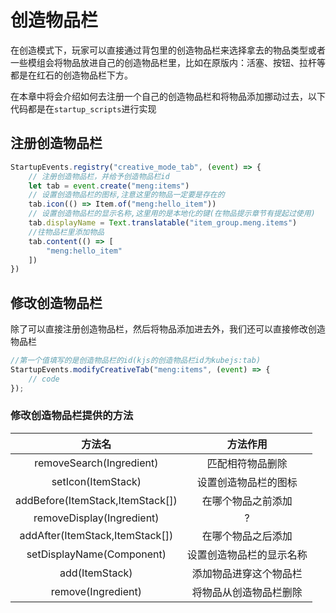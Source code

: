 # 创造物品栏
在创造模式下，玩家可以直接通过背包里的创造物品栏来选择拿去的物品类型或者一些模组会将物品放进自己的创造物品栏里，比如在原版内：活塞、按钮、拉杆等都是在红石的创造物品栏下方。

在本章中将会介绍如何去注册一个自己的创造物品栏和将物品添加挪动过去，以下代码都是在`startup_scripts`进行实现

## 注册创造物品栏
```js
StartupEvents.registry("creative_mode_tab", (event) => {
	// 注册创造物品栏，并给予创造物品栏id
	let tab = event.create("meng:items")
	// 设置创造物品栏的图标,注意这里的物品一定要是存在的
	tab.icon(() => Item.of("meng:hello_item"))
	// 设置创造物品栏的显示名称,这里用的是本地化的键(在物品提示章节有提起过使用)
	tab.displayName = Text.translatable("item_group.meng.items")
	//往物品栏里添加物品
	tab.content(() => [
		"meng:hello_item"
	])
})
```

## 修改创造物品栏
除了可以直接注册创造物品栏，然后将物品添加进去外，我们还可以直接修改创造物品栏
```js
//第一个值填写的是创造物品栏的id(kjs的创造物品栏id为kubejs:tab)
StartupEvents.modifyCreativeTab("meng:items", (event) => {
	// code
});
```
### 修改创造物品栏提供的方法
|              方法名              |         方法作用         |
| :------------------------------: | :----------------------: |
|     removeSearch(Ingredient)     |     匹配相符物品删除     |
|        setIcon(ItemStack)        |   设置创造物品栏的图标   |
| addBefore(ItemStack,ItemStack[]) |    在哪个物品之前添加    |
|    removeDisplay(Ingredient)     |            ?             |
| addAfter(ItemStack,ItemStack[])  |    在哪个物品之后添加    |
|    setDisplayName(Component)     | 设置创造物品栏的显示名称 |
|          add(ItemStack)          |  添加物品进穿这个物品栏  |
|        remove(Ingredient)        |  将物品从创造物品栏删除  |

